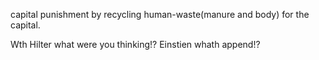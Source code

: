 
capital punishment by recycling human-waste(manure and body) for the capital.

Wth Hilter what were you thinking!? Einstien whath append!?
